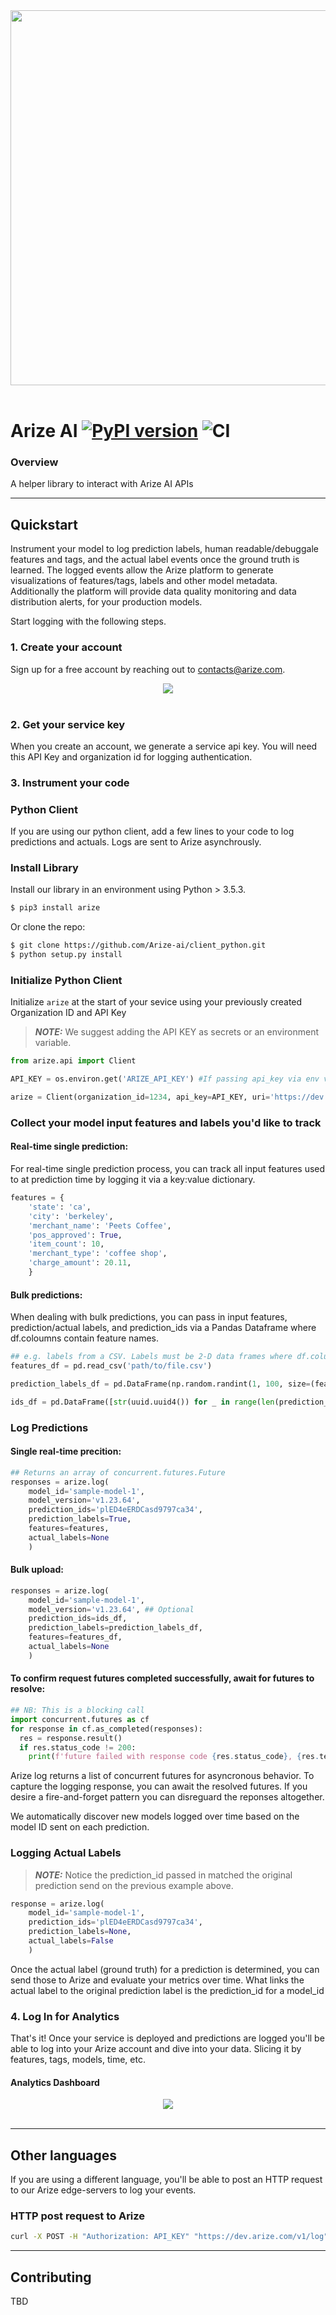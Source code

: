 <div align="center">
  <img src="https://storage.googleapis.com/arize-assets/arize-logo-white.jpg" width="600" /><br><br>
</div>

Arize AI [![PyPI version](https://badge.fury.io/py/arize.svg)](https://badge.fury.io/py/arize) ![CI](https://github.com/Arize-ai/arize/workflows/CI/badge.svg)
================
### Overview

A helper library to interact with Arize AI APIs

---
## Quickstart
Instrument your model to log prediction labels, human readable/debuggale features and tags, and the actual label events once the ground truth is learned. The logged events allow the Arize platform to generate visualizations of features/tags, labels and other model metadata. Additionally the platform will provide data quality monitoring and data distribution alerts, for your production models.

Start logging with the following steps.

### 1. Create your account
Sign up for a free account by reaching out to <contacts@arize.com>.

<div align="center">
  <img src="https://storage.googleapis.com/arize-assets/arize-home.png" /><br><br>
</div>

### 2. Get your service key
When you create an account, we generate a service api key. You will need this API Key and organization id for logging authentication.


### 3. Instrument your code
### Python Client
If you are using our python client, add a few lines to your code to log predictions and actuals. Logs are sent to Arize asynchrously. 

### Install Library

Install our library in an environment using Python > 3.5.3.
```sh
$ pip3 install arize
```

Or clone the repo:
```sh
$ git clone https://github.com/Arize-ai/client_python.git
$ python setup.py install
```

### Initialize Python Client

Initialize `arize` at the start of your sevice using your previously created Organization ID and API Key

> **_NOTE:_** We suggest adding the API KEY as secrets or an environment variable.

```python
from arize.api import Client

API_KEY = os.environ.get('ARIZE_API_KEY') #If passing api_key via env vars

arize = Client(organization_id=1234, api_key=API_KEY, uri='https://dev.arize.com/v1')
```

### Collect your model input features and labels you'd like to track

#### Real-time single prediction:
For real-time single prediction process, you can track all input features used to at prediction time by logging it via a key:value dictionary.

```python
features = {
    'state': 'ca',
    'city': 'berkeley',
    'merchant_name': 'Peets Coffee',
    'pos_approved': True,
    'item_count': 10,
    'merchant_type': 'coffee shop',
    'charge_amount': 20.11,
    }
```

#### Bulk predictions:
When dealing with bulk predictions, you can pass in input features, prediction/actual labels, and prediction_ids via a Pandas Dataframe where df.coloumns contain feature names.
```python
## e.g. labels from a CSV. Labels must be 2-D data frames where df.columns correspond to the label name
features_df = pd.read_csv('path/to/file.csv')

prediction_labels_df = pd.DataFrame(np.random.randint(1, 100, size=(features.shape[0], 1)))

ids_df = pd.DataFrame([str(uuid.uuid4()) for _ in range(len(prediction_labels.index))])
```

### Log Predictions
#### Single real-time precition:
```python
## Returns an array of concurrent.futures.Future
responses = arize.log(
    model_id='sample-model-1',
    model_version='v1.23.64',
    prediction_ids='plED4eERDCasd9797ca34',
    prediction_labels=True,
    features=features,
    actual_labels=None
    )
```

#### Bulk upload:
```python
responses = arize.log(
    model_id='sample-model-1',
    model_version='v1.23.64', ## Optional
    prediction_ids=ids_df,
    prediction_labels=prediction_labels_df,
    features=features_df,
    actual_labels=None
    )
```
#### To confirm request futures completed successfully, await for futures to resolve:
```python
## NB: This is a blocking call
import concurrent.futures as cf
for response in cf.as_completed(responses):
  res = response.result()
  if res.status_code != 200:
    print(f'future failed with response code {res.status_code}, {res.text}')
```

Arize log returns a list of concurrent futures for asyncronous behavior. To capture the logging response, you can await the resolved futures. If you desire a fire-and-forget pattern you can disreguard the reponses altogether.

We automatically discover new models logged over time based on the model ID sent on each prediction.

### Logging Actual Labels
> **_NOTE:_** Notice the prediction_id passed in matched the original prediction send on the previous example above.
```python
response = arize.log(
    model_id='sample-model-1',
    prediction_ids='plED4eERDCasd9797ca34',
    prediction_labels=None,
    actual_labels=False
    )
```
Once the actual label (ground truth) for a prediction is determined, you can send those to Arize and evaluate your metrics over time. What links the actual label to the original prediction label is the prediction_id for a model_id

### 4. Log In for Analytics
That's it! Once your service is deployed and predictions are logged you'll be able to log into your Arize account and dive into your data. Slicing it by features, tags, models, time, etc.

#### Analytics Dashboard
<div align="center">
  <img src="https://storage.googleapis.com/arize-assets/arize-home.png" /><br><br>
</div>

---
## Other languages
If you are using a different language, you'll be able to post an HTTP request to our Arize edge-servers to log your events.

### HTTP post request to Arize

```bash 
curl -X POST -H "Authorization: API_KEY" "https://dev.arize.com/v1/log" -d'{"organization_id": 0, "model_id": "test_model_1", "prediction_id":"test100", "prediction":{"model_version": "v1.23.64", "features":{"state":{"string_": "CO"}, "item_count":{"int": 10}, "charge_amt":{"float": 12.34}, "physical_card":{"string_": true}}, "prediction_label": {"binary": false}}}'
```
---
## Contributing

TBD